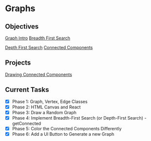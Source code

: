 # Graphs

## Objectives

[Graph Intro](objectives/graph-intro)
[Breadth First Search](objectives/breadth-first-search)

[Depth First Search](objectives/depth-first-search)
[Connected Components](objectives/connected-components)

## Projects 

[Drawing Connected Components](projects/graph)

## Current Tasks

* [x] Phase 1: Graph, Vertex, Edge Classes
* [x] Phase 2: HTML Canvas and React
* [x] Phase 3: Draw a Random Graph
* [x] Phase 4: Implement Breadth-First Search (or Depth-First Search) - getConnected
* [x] Phase 5: Color the Connected Components Differently
* [x] Phase 6: Add a UI Button to Generate a new Graph

